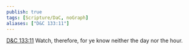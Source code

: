 ```yaml
---
publish: true
tags: [Scripture/DaC, noGraph]
aliases: ["D&C 133:11"]
---
```

[D&C 133:11](https://churchofjesuschrist.org/study/scriptures/dc-testament/dc/133?lang=eng&id=p11#p11) Watch, therefore, for ye know neither the day nor the hour.
